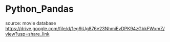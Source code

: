 # Python_Pandas
source: movie database 
https://drive.google.com/file/d/1eg9jUg876e23NhmiEvDPK94zGbkFWxmZ/view?usp=share_link
